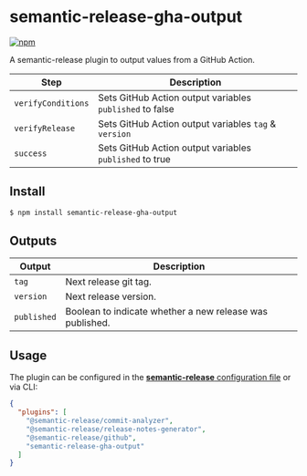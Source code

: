 # semantic-release-gha-output

[![npm](https://img.shields.io/npm/v/semantic-release-gha-output.svg)](https://www.npmjs.com/package/semantic-release-gha-output)

A semantic-release plugin to output values from a GitHub Action.

| Step               | Description                                                                                  |
| ------------------ | -------------------------------------------------------------------------------------------- |
| `verifyConditions` | Sets GitHub Action output variables `published` to false                                     |
| `verifyRelease`    | Sets GitHub Action output variables `tag` & `version`                                        |
| `success`          | Sets GitHub Action output variables `published` to true                                      |

## Install

```bash
$ npm install semantic-release-gha-output
```


## Outputs
| Output             | Description                                                                                  |
| ------------------ | -------------------------------------------------------------------------------------------- |
| `tag`              | Next release git tag.                                                                        |
| `version`          | Next release version.                                                                        |
| `published`        | Boolean to indicate whether a new release was published.                                     |


## Usage

The plugin can be configured in the [**semantic-release** configuration file](https://github.com/semantic-release/semantic-release/blob/master/docs/usage/configuration.md#configuration) or via CLI:

```json
{
  "plugins": [
    "@semantic-release/commit-analyzer",
    "@semantic-release/release-notes-generator",
    "@semantic-release/github",
    "semantic-release-gha-output"
  ]
}
```
